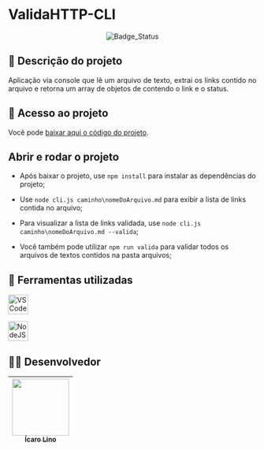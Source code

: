 # ValidaHTTP-CLI

<p align="center">
  <img alt="Badge_Status" src="http://img.shields.io/static/v1?label=STATUS&message=EM%20DESENVOLVIMENTO&color=GREEN&style=for-the-badge">
</p>

## :page_facing_up: Descrição do projeto 

<p align="justify">
Aplicação via console que lê um arquivo de texto, extrai os links contido no arquivo e retorna um array de objetos de contendo o link e o status.
</p>

## :file_folder: Acesso ao projeto

Você pode [baixar aqui o código do projeto](https://github.com/luizicaro/ValidaHTTP-CLI/archive/refs/heads/main.zip).

## Abrir e rodar o projeto

- Após baixar o projeto, use `npm install` para instalar as dependências do projeto;

- Use `node cli.js caminho\nomeDoArquivo.md` para exibir a lista de links contida no arquivo;

- Para visualizar a lista de links validada, use `node cli.js caminho\nomeDoArquivo.md --valida`;

- Você também pode utilizar `npm run valida` para validar todos os arquivos de textos contidos na pasta arquivos;

## :triangular_ruler: Ferramentas utilizadas

<a href="https://code.visualstudio.com/" target="_blank"><img src="https://code.visualstudio.com/assets/images/code-stable.png" alt="VSCode" width="40" height="40"/> </a>

<a href="https://nodejs.org/en/" target="_blank"><img src="https://nodejs.org/static/images/logo.svg" alt="NodeJS" width="40" height="40"/> </a>

## :man_scientist: Desenvolvedor

| [<img src="https://avatars.githubusercontent.com/u/12565014?s=400&v=4" width=115><br><sub>Ícaro Lino</sub>](https://github.com/luizicaro) | 
| :---: | 
